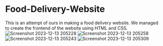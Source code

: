 # Food-Delivery-Website
This is an attempt of ours in making a food delivery website. We managed to create the frontend of the website using HTML and CSS.
![Screenshot 2023-12-13 205228](https://github.com/naman458/Food-Delivery-Website/assets/151995745/8edf06cd-edae-4250-817a-90ad45efd593)
![Screenshot 2023-12-13 205258](https://github.com/naman458/Food-Delivery-Website/assets/151995745/d3ba4af0-3564-4c65-b0bc-d8c749890b0e)
![Screenshot 2023-12-13 205243](https://github.com/naman458/Food-Delivery-Website/assets/151995745/228812c1-7cec-4d43-8dc3-89c277759af8)
![Screenshot 2023-12-13 205309](https://github.com/naman458/Food-Delivery-Website/assets/151995745/a32ecc82-5e59-4418-95b7-a22e6b5dfeac)
